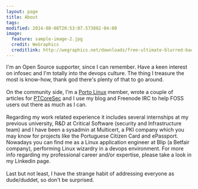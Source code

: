 ```yaml
---
layout: page
title: About
tags:
modified: 2014-08-08T20:53:07.573882-04:00
image:
  feature: sample-image-2.jpg
  credit: WeGraphics
  creditlink: http://wegraphics.net/downloads/free-ultimate-blurred-background-pack/
---
```


  I'm an Open Source supporter, since I can remember. Have a keen interest on infosec and I'm totally into the devops culture. The thing I treasure the most is know-how, thank god there's plenty of that to go around.
<br>
<br>
  On the community side, I'm a [Porto Linux](http://portolinux.org/) member, wrote a couple of articles for [PTCoreSec](http://ptcoresec.eu/) and I use my blog and Freenode IRC to help FOSS users out there as much as I can.
<br>
<br>
  Regarding my work related experience it includes several internships at my previous university, R&D at Critical Software (security and Infrastructure team) and I have been a sysadmin at Multicert, a PKI company which you may know for projects like the Portuguese Citizen Card and ePassport. Nowadays you can find me as a Linux application engineer at Blip (a Betfair company), performing Linux wizardry in a devops environment. For more info regarding my professional career and/or expertise, please take a look in my Linkedin page.
<br>
<br>
  Last but not least, I have the strange habit of addressing everyone as dude/duddet, so don't be surprised.
